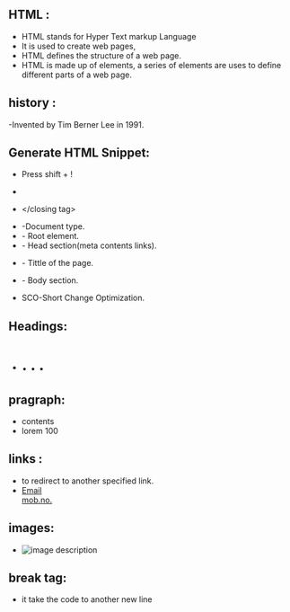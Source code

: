 ## HTML :

- HTML stands for Hyper Text markup Language
- It is used to create web pages,
- HTML defines the structure of a web page.
- HTML is made up of elements, a series of
  elements are uses to define different parts of a
  web page.


## history :
-Invented by Tim Berner Lee in 1991.
## Generate HTML Snippet:
- Press shift + !
- <opening tag>
- </closing tag>
- <!DOCTYPE html> -Document type.
- <html> - Root element.
- <head> - Head section(meta contents links).
- <tittle> - Tittle of the page.
- <body> - Body section.
 
- SCO-Short Change Optimization.
## Headings:
- <h1>
  .
  .
  .

  <h6>

## pragraph:
- contents
- lorem 100
## links :
 - to redirect to another specified link.
- <a herf="https://www.goggle.com">
  <a href="mailto:example@example.com">Email</a><br>
  <a href="tel:1234567890">mob.no.</a>
## images:
- <img src="image.jpg" alt="image description">
## break tag:
- it take the code to another new line
